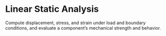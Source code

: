 # **Linear Static Analysis**

Compute displacement, stress, and strain under load and boundary conditions, and evaluate a component’s mechanical strength and behavior.
